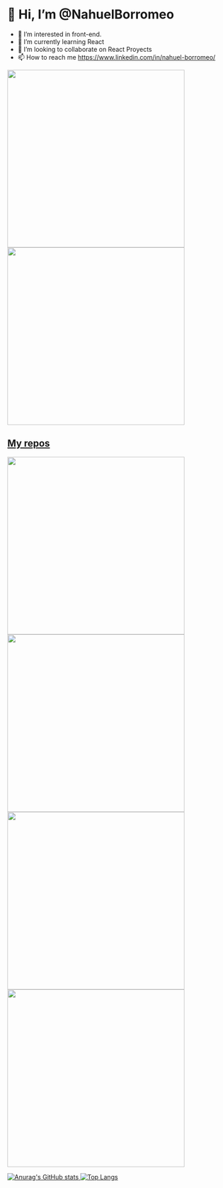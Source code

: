 # 👋 Hi, I’m @NahuelBorromeo
- 👀 I’m interested in front-end.
- 🌱 I’m currently learning React
- 💞️ I’m looking to collaborate on React Proyects
- 📫 How to reach me https://www.linkedin.com/in/nahuel-borromeo/

<p align="left">
  <a href="https://github.com/NahuelBorromeo"><img width="400" src="https://github-readme-stats.vercel.app/api?username=NahuelBorromeo&show_icons=true&theme=algolia">
  <a href="https://github.com/NahuelBorromeo"><img width="400" src="https://github-readme-stats.vercel.app/api/top-langs/?username=NahuelBorromeo&langs_count=10&layout=compact&theme=algolia">
</p>
    
## My repos
    
<p align="left">
  
   <a href="https://github.com/NahuelBorromeo/todo-practice"><img width="400" src="https://github-readme-stats.vercel.app/api/pin/?username=NahuelBorromeo&repo=todo-practice&langs_count=5&theme=algolia">
  <a href="https://github.com/NahuelBorromeo/journal-app-react"><img width="400" src="https://github-readme-stats.vercel.app/api/pin/?username=NahuelBorromeo&card_height=300&&repo=journal-app-react&langs_count=5&layout=compact&theme=algolia">
  <a href="https://github.com/NahuelBorromeo/heroes-app-react"><img width="400" src="https://github-readme-stats.vercel.app/api/pin/?username=NahuelBorromeo&repo=heroes-app-react&layout=compact&theme=algolia">
  <a href="https://github.com/NahuelBorromeo/custom-hooks"><img width="400" src="https://github-readme-stats.vercel.app/api/pin/?username=NahuelBorromeo&repo=custom-hooks&hide=html,scss,css&langs_count=10&layout=compact&theme=algolia">
</p>  



<!---
NahuelBorromeo/NahuelBorromeo is a ✨ special ✨ repository because its `README.md` (this file) appears on your GitHub profile.
You can click the Preview link to take a look at your changes.
--->
![Anurag's GitHub stats](https://github-readme-stats.vercel.app/api?username=NahuelBorromeo&show_icons=true&theme=radical)
[![Top Langs](https://github-readme-stats.vercel.app/api/top-langs/?username=NahuelBorromeo&show_icons=true&theme=radical&layout=compact)](https://github.com/nahuelborromeo/github-readme-stats)
